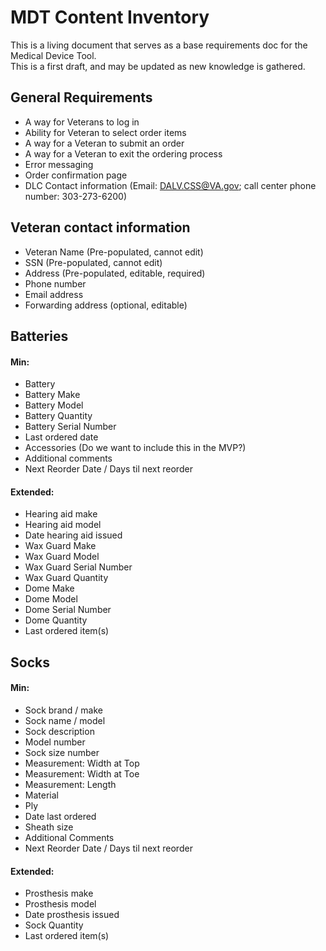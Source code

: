 # MDT Content Inventory
This is a living document that serves as a base requirements doc for the Medical Device Tool.   
This is a first draft, and may be updated as new knowledge is gathered.  

## General Requirements
- A way for Veterans to log in 
- Ability for Veteran to select order items 
- A way for a Veteran to submit an order 
- A way for a Veteran to exit the ordering process 
- Error messaging 
- Order confirmation page 
- DLC Contact information (Email: DALV.CSS@VA.gov; call center phone number: 303-273-6200)

## Veteran contact information
- Veteran Name  (Pre-populated, cannot edit)
- SSN (Pre-populated, cannot edit)
- Address (Pre-populated, editable, required)
- Phone number
- Email address
- Forwarding address (optional, editable)

## Batteries
#### Min:
- Battery
- Battery Make
- Battery Model
- Battery Quantity
- Battery Serial Number 
- Last ordered date
- Accessories (Do we want to include this in the MVP?)
- Additional comments
- Next Reorder Date / Days til next reorder

#### Extended:
- Hearing aid make
- Hearing aid model
- Date hearing aid issued
- Wax Guard Make
- Wax Guard Model
- Wax Guard Serial Number
- Wax Guard Quantity
- Dome Make
- Dome Model
- Dome Serial Number
- Dome Quantity
- Last ordered item(s)

## Socks 
#### Min:
- Sock brand / make
- Sock name / model
- Sock description
- Model number
- Sock size number
- Measurement: Width at Top
- Measurement: Width at Toe
- Measurement: Length
- Material
- Ply
- Date last ordered
- Sheath size
- Additional Comments
- Next Reorder Date / Days til next reorder

#### Extended:
- Prosthesis make
- Prosthesis model
- Date prosthesis issued
- Sock Quantity
- Last ordered item(s)

